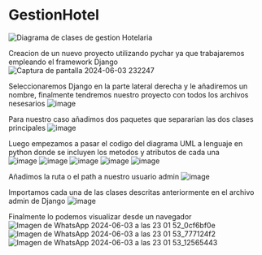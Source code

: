 # GestionHotel
![Diagrama de clases de gestion Hotelaria](https://github.com/PacchaDavid/GestionHotel/assets/166522885/1c29466b-1751-4031-89e8-d72fd7253913)

Creacion de un nuevo proyecto utilizando pychar ya que trabajaremos empleando el framework Django
![Captura de pantalla 2024-06-03 232247](https://github.com/PacchaDavid/GestionHotel/assets/166523336/c78b6b0d-564b-4817-83f8-0882947abe00)

Seleccionaremos Django en la parte lateral derecha y le añadiremos un nombre, finalmente tendremos nuestro proyecto con todos los archivos nesesarios
![image](https://github.com/PacchaDavid/GestionHotel/assets/166523336/69b3d5c3-63ad-4813-a115-d9b37b6e78f4)

Para nuestro caso añadimos dos paquetes que separarian las dos clases principales 
![image](https://github.com/PacchaDavid/GestionHotel/assets/166523336/a74d93ee-6fcb-4354-a8c8-97e8bfa4ac59)

Luego empezamos a pasar el codigo del diagrama UML a lenguaje en python donde se incluyen los metodos y atributos de cada una  
![image](https://github.com/PacchaDavid/GestionHotel/assets/166523336/838c0609-3269-4822-bbc7-1ed669d9cd7b)
![image](https://github.com/PacchaDavid/GestionHotel/assets/166523336/720e6db1-ea0a-4d19-8248-016e0d672d31)
![image](https://github.com/PacchaDavid/GestionHotel/assets/166523336/e08b33bb-6248-4623-912e-59dae30be74d)
![image](https://github.com/PacchaDavid/GestionHotel/assets/166523336/bcd6bcb6-e899-486e-9dd9-777fd0236d01)
![image](https://github.com/PacchaDavid/GestionHotel/assets/166523336/23311448-9b28-4a08-9046-d731d98edc9e)

Añadimos la ruta o el path a nuestro usuario admin 
![image](https://github.com/PacchaDavid/GestionHotel/assets/166523336/01c72d47-ad03-44a9-a2d8-c9a111937ea8)

Importamos cada una de las clases descritas anteriormente en el archivo admin de Django 
![image](https://github.com/PacchaDavid/GestionHotel/assets/166523336/14084b4f-d663-4ef2-930a-585d629184a5)

Finalmente lo podemos visualizar desde un navegador 
![Imagen de WhatsApp 2024-06-03 a las 23 01 52_0cf6bf0e](https://github.com/PacchaDavid/GestionHotel/assets/166523336/5d0ce3b2-a24a-4c70-94c3-5f95692872f9)
![Imagen de WhatsApp 2024-06-03 a las 23 01 53_777124f2](https://github.com/PacchaDavid/GestionHotel/assets/166523336/21f46944-a13b-4481-8b0e-8d6a758f9491)
![Imagen de WhatsApp 2024-06-03 a las 23 01 53_12565443](https://github.com/PacchaDavid/GestionHotel/assets/166523336/bc36e787-3ffe-46bc-9c8c-84b7ca6c616b)





